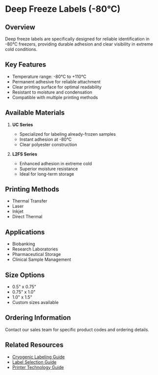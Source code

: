 # Deep Freeze Labels (-80°C)

## Overview
Deep freeze labels are specifically designed for reliable identification in -80°C freezers, providing durable adhesion and clear visibility in extreme cold conditions.

## Key Features
- Temperature range: -80°C to +110°C
- Permanent adhesive for reliable attachment
- Clear printing surface for optimal readability
- Resistant to moisture and condensation
- Compatible with multiple printing methods

## Available Materials
1. **UC Series**
   - Specialized for labeling already-frozen samples
   - Instant adhesion at -80°C
   - Clear polyester construction

2. **L2FS Series**
   - Enhanced adhesion in extreme cold
   - Superior moisture resistance
   - Ideal for long-term storage

## Printing Methods
- Thermal Transfer
- Laser
- Inkjet
- Direct Thermal

## Applications
- Biobanking
- Research Laboratories
- Pharmaceutical Storage
- Clinical Sample Management

## Size Options
- 0.5" x 0.75"
- 0.75" x 1.0"
- 1.0" x 1.5"
- Custom sizes available

## Ordering Information
Contact our sales team for specific product codes and ordering details.

## Related Resources
- [Cryogenic Labeling Guide](../Guides/cryogenic-application.md)
- [Label Selection Guide](../Guides/label-selection-guide.md)
- [Printer Technology Guide](../Resources/printer-guide.md) 